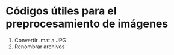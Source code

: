 # Códigos útiles para el preprocesamiento de imágenes
1) Convertir .mat a JPG
2) Renombrar archivos
